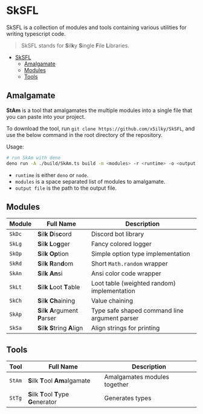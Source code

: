 # SkSFL

SkSFL is a collection of modules and tools containing various utilities for
writing typescript code.

> SkSFL stands for **S**il**k**y **S**ingle **F**ile **L**ibraries.

- [SkSFL](#sksfl)
  - [Amalgamate](#amalgamate)
  - [Modules](#modules)
  - [Tools](#tools)

## Amalgamate

**StAm** is a tool that amalgamates the multiple modules into a single file that
you can paste into your project.

To download the tool, run `git clone https://github.com/x5ilky/SkSFL`, and use the below command in the root directory of the repository.

Usage:

```sh
# run SkAm with deno
deno run -A ./build/SkAm.ts build -m <modules> -r <runtime> -o <output file>
```

- `runtime` is either `deno` or `node`.
- `modules` is a space separated list of modules to amalgamate.
- `output file` is the path to the output file.

## Modules

| Module | Full Name                            | Description                                   |
| ------ | ------------------------------------ | --------------------------------------------- |
| `SkDc` | **S**il**k** **D**is**c**ord         | Discord bot library                           |
| `SkLg` | **S**il**k** **L**o**g**ger          | Fancy colored logger                          |
| `SkOp` | **S**il**k** **Op**tion              | Simple option type implementation             |
| `SkRd` | **S**il**k** **R**an**d**om          | Short `Math.random` wrapper                   |
| `SkAn` | **S**il**k** **An**si                | Ansi color code wrapper                       |
| `SkLt` | **S**il**k** **L**oot **T**able      | Loot table (weighted random) implementation   |
| `SkCh` | **S**il**k** **Ch**aining            | Value chaining                                |
| `SkAp` | **S**il**k** **A**rgument **P**arser | Type safe shaped command line argument parser |
| `SkSa` | **S**il**k** **S**tring **A**lign    | Align strings for printing                    |

## Tools

| Tool   | Full Name                           | Description                  |
| ------ | ----------------------------------- | ---------------------------- |
| `StAm` | **S**ilk **T**ool **Am**algamate         | Amalgamates modules together |
| `StTg` | **S**ilk **T**ool **T**ype **G**enerator | Generates types              |
